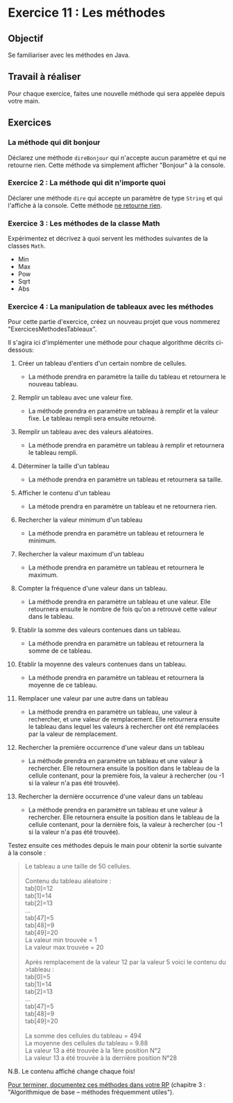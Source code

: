 # Exercice 11 : Les méthodes

## Objectif
Se familiariser avec les méthodes en Java.

## Travail à réaliser
Pour chaque exercice, faites une nouvelle méthode qui sera appelée depuis votre main.

## Exercices

### La méthode qui dit bonjour
Déclarez une méthode `direBonjour` qui n'accepte aucun paramètre et qui ne retourne rien. Cette méthode va simplement afficher "Bonjour" à la console. 

### Exercice 2 : La méthode qui dit n'importe quoi 

Déclarer une méthode `dire` qui accepte un paramètre de type `String` et qui l'affiche à la console. Cette méthode <u>ne retourne rien</u>. 

### Exercice 3 : Les méthodes de la classe Math 

Expérimentez et décrivez à quoi servent les méthodes suivantes de la classes `Math`. 

 - Min 
 - Max 
 - Pow 
 - Sqrt 
 - Abs 
### Exercice 4 : La manipulation de tableaux avec les méthodes 

Pour cette partie d'exercice, créez un nouveau projet que vous nommerez "ExercicesMethodesTableaux". 

Il s'agira ici d'implémenter une méthode pour chaque algorithme décrits ci-dessous: 

1. Créer un tableau d'entiers d'un certain nombre de cellules.  

    -  La méthode prendra en paramètre la taille du tableau et retournera le nouveau tableau. 

2. Remplir un tableau avec une valeur fixe.  

    -  La méthode prendra en paramètre un tableau à remplir et la valeur fixe. Le tableau rempli sera ensuite retourné. 

3. Remplir un tableau avec des valeurs aléatoires. 

    - La méthode prendra en paramètre un tableau à remplir et retournera le tableau rempli. 

4. Déterminer la taille d'un tableau 

    - La méthode prendra en paramètre un tableau et retournera sa taille. 

5. Afficher le contenu d'un tableau 

    - La métode prendra en paramètre un tableau et ne retournera rien. 

6. Rechercher la valeur minimum d'un tableau 

    - La méthode prendra en paramètre un tableau et retournera le minimum. 

7. Rechercher la valeur maximum d'un tableau 

    - La méthode prendra en paramètre un tableau et retournera le maximum. 

8. Compter la fréquence d'une valeur dans un tableau. 

    - La méthode prendra en paramètre un tableau et une valeur. Elle retournera ensuite le nombre de fois qu'on a retrouvé cette valeur dans le tableau. 

9. Etablir la somme des valeurs contenues dans un tableau. 

    - La méthode prendra en paramètre un tableau et retournera la somme de ce tableau. 

10. Etablir la moyenne des valeurs contenues dans un tableau. 

    - La méthode prendra en paramètre un tableau et retournera la moyenne de ce tableau. 

11. Remplacer une valeur par une autre dans un tableau 

    - La méthode prendra en paramètre un tableau, une valeur à rechercher, et une valeur de remplacement. Elle retournera ensuite le tableau dans lequel les valeurs à rechercher ont été remplacées par la valeur de remplacement. 

12. Rechercher la première occurrence d'une valeur dans un tableau 

    - La méthode prendra en paramètre un tableau et une valeur à rechercher. Elle retournera ensuite la position dans le tableau de la cellule contenant, pour la première fois, la valeur à rechercher (ou -1 si la valeur n'a pas été trouvée). 

13. Rechercher la dernière occurrence d'une valeur dans un tableau 

    - La méthode prendra en paramètre un tableau et une valeur à rechercher. Elle retournera ensuite la position dans le tableau de la cellule contenant, pour la dernière fois, la valeur à rechercher (ou -1 si la valeur n'a pas été trouvée). 

Testez ensuite ces méthodes depuis le main pour obtenir la sortie suivante à la console : 

>Le tableau a une taille de 50 cellules. <br><br>
>Contenu du tableau aléatoire : <br>
>tab[0]=12 <br>
>tab[1]=14 <br>
>tab[2]=13 <br>
>… <br>
>tab[47]=5 <br>
>tab[48]=9 <br>
>tab[49]=20<br>
>La valeur min trouvée = 1 <br>
>La valeur max trouvée = 20 <br><br>
>Après remplacement de la valeur 12 par la valeur 5 voici le contenu du >tableau : <br>
>tab[0]=5  <br>
>tab[1]=14 <br>
>tab[2]=13 <br>
>… <br>
>tab[47]=5 <br>
>tab[48]=9 <br>
>tab[49]=20<br><br>
>La somme des cellules du tableau = 494 <br>
>La moyenne des cellules du tableau = 9.88 <br>
>La valeur 13 a été trouvée à la 1ère position N°2 <br>
>La valeur 13 a été trouvée à la dernière position N°28 <br>

N.B. Le contenu affiché change chaque fois!

<u>Pour terminer, documentez ces méthodes dans votre RP</u> (chapitre 3 : "Algorithmique de base – méthodes fréquemment utiles"). 